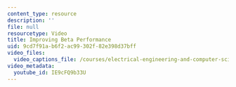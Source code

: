 ```yaml
---
content_type: resource
description: ''
file: null
resourcetype: Video
title: Improving Beta Performance
uid: 9cd7f91a-b6f2-ac99-302f-82e398d37bff
video_files:
  video_captions_file: /courses/electrical-engineering-and-computer-science/6-004-computation-structures-spring-2017/c15/c15s2/improving-beta-performance-9-50-/IE9cFQ9b33U.vtt
video_metadata:
  youtube_id: IE9cFQ9b33U
---
```

